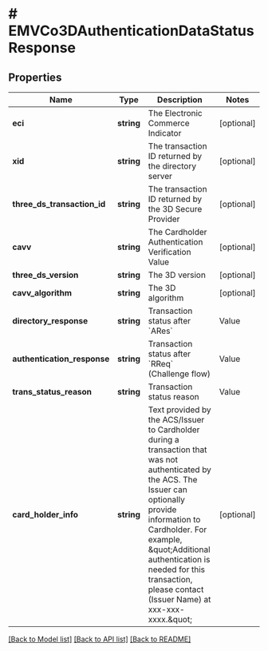 # # EMVCo3DAuthenticationDataStatusResponse

## Properties

Name | Type | Description | Notes
------------ | ------------- | ------------- | -------------
**eci** | **string** | The Electronic Commerce Indicator | [optional]
**xid** | **string** | The transaction ID returned by the directory server | [optional]
**three_ds_transaction_id** | **string** | The transaction ID returned by the 3D Secure Provider | [optional]
**cavv** | **string** | The Cardholder Authentication Verification Value | [optional]
**three_ds_version** | **string** | The 3D version | [optional]
**cavv_algorithm** | **string** | The 3D algorithm | [optional]
**directory_response** | **string** | Transaction status after &#x60;ARes&#x60;  |Value|3Dv1|3Dv2| |:---|:---|:---| |Y| enrolled| authenticated| |N| not enrolled| authentication failed| |U| not available| not available| |C| |challenge needed| |R| |rejected| |A| |authentication attempt| | [optional]
**authentication_response** | **string** | Transaction status after &#x60;RReq&#x60; (Challenge flow)  |Value|3Dv1|3Dv2| |:---|:---|:---| |Y| authenticated| authenticated| |N| authentication failed| authentication failed| |U| not available| not available| |A| authentication attempt| authentication attempt| |C| process incomplete| process incomplete| |D| not enrolled| | | [optional]
**trans_status_reason** | **string** | Transaction status reason  |Value|Description| |:---|:---| |01| Card authentication failed| |02| Unknown Device| |03| Unsupported Device| |04| Exceeds authentication frequency limit| |05| Expired card| |06| Invalid card number| |07| Invalid transaction| |08| No Card record| |09| Security failure| |10| Stolen card| |11| Suspected fraud| |12| Transaction not permitted to cardholder| |13| Cardholder not enrolled in service| |14| Transaction timed out at the ACS| |15| Low confidence| |16| Medium confidence| |17| High confidence| |18| Very High confidence| |19| Exceeds ACS maximum challenges| |20| Non-Payment transaction not supported| |21| 3RI transaction not supported| |22| ACS technical issue| |23| Decoupled Authentication required by ACS but not requested by 3DS Requestor| |24| 3DS Requestor Decoupled Max Expiry Time exceeded| |25| Decoupled Authentication was provided insufficient time to authenticate cardholder. ACS will not make attempt| |26| Authentication attempted but not performed by the cardholder| |27–79| Reserved for EMVCo future use (values invalid until defined by EMVCo)| |80–99 | Reserved for DS use| | [optional]
**card_holder_info** | **string** | Text provided by the ACS/Issuer to Cardholder during a transaction that was not authenticated by the ACS. The Issuer can optionally provide information to Cardholder. For example, \&quot;Additional authentication is needed for this transaction, please contact (Issuer Name) at xxx-xxx-xxxx.\&quot; | [optional]

[[Back to Model list]](../../README.md#models) [[Back to API list]](../../README.md#endpoints) [[Back to README]](../../README.md)

